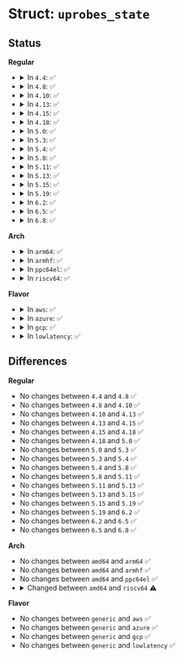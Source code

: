 # Struct: <code>uprobes_state</code>

## Status
<b>Regular</b>
<ul>
<li>
<details>
<summary>In <code>4.4</code>: ✅</summary>

```c
struct uprobes_state {
    struct xol_area *xol_area;
};
```
</details>
</li>
<li>
<details>
<summary>In <code>4.8</code>: ✅</summary>

```c
struct uprobes_state {
    struct xol_area *xol_area;
};
```
</details>
</li>
<li>
<details>
<summary>In <code>4.10</code>: ✅</summary>

```c
struct uprobes_state {
    struct xol_area *xol_area;
};
```
</details>
</li>
<li>
<details>
<summary>In <code>4.13</code>: ✅</summary>

```c
struct uprobes_state {
    struct xol_area *xol_area;
};
```
</details>
</li>
<li>
<details>
<summary>In <code>4.15</code>: ✅</summary>

```c
struct uprobes_state {
    struct xol_area *xol_area;
};
```
</details>
</li>
<li>
<details>
<summary>In <code>4.18</code>: ✅</summary>

```c
struct uprobes_state {
    struct xol_area *xol_area;
};
```
</details>
</li>
<li>
<details>
<summary>In <code>5.0</code>: ✅</summary>

```c
struct uprobes_state {
    struct xol_area *xol_area;
};
```
</details>
</li>
<li>
<details>
<summary>In <code>5.3</code>: ✅</summary>

```c
struct uprobes_state {
    struct xol_area *xol_area;
};
```
</details>
</li>
<li>
<details>
<summary>In <code>5.4</code>: ✅</summary>

```c
struct uprobes_state {
    struct xol_area *xol_area;
};
```
</details>
</li>
<li>
<details>
<summary>In <code>5.8</code>: ✅</summary>

```c
struct uprobes_state {
    struct xol_area *xol_area;
};
```
</details>
</li>
<li>
<details>
<summary>In <code>5.11</code>: ✅</summary>

```c
struct uprobes_state {
    struct xol_area *xol_area;
};
```
</details>
</li>
<li>
<details>
<summary>In <code>5.13</code>: ✅</summary>

```c
struct uprobes_state {
    struct xol_area *xol_area;
};
```
</details>
</li>
<li>
<details>
<summary>In <code>5.15</code>: ✅</summary>

```c
struct uprobes_state {
    struct xol_area *xol_area;
};
```
</details>
</li>
<li>
<details>
<summary>In <code>5.19</code>: ✅</summary>

```c
struct uprobes_state {
    struct xol_area *xol_area;
};
```
</details>
</li>
<li>
<details>
<summary>In <code>6.2</code>: ✅</summary>

```c
struct uprobes_state {
    struct xol_area *xol_area;
};
```
</details>
</li>
<li>
<details>
<summary>In <code>6.5</code>: ✅</summary>

```c
struct uprobes_state {
    struct xol_area *xol_area;
};
```
</details>
</li>
<li>
<details>
<summary>In <code>6.8</code>: ✅</summary>

```c
struct uprobes_state {
    struct xol_area *xol_area;
};
```
</details>
</li>
</ul>
<b>Arch</b>
<ul>
<li>
<details>
<summary>In <code>arm64</code>: ✅</summary>

```c
struct uprobes_state {
    struct xol_area *xol_area;
};
```
</details>
</li>
<li>
<details>
<summary>In <code>armhf</code>: ✅</summary>

```c
struct uprobes_state {
    struct xol_area *xol_area;
};
```
</details>
</li>
<li>
<details>
<summary>In <code>ppc64el</code>: ✅</summary>

```c
struct uprobes_state {
    struct xol_area *xol_area;
};
```
</details>
</li>
<li>
<details>
<summary>In <code>riscv64</code>: ✅</summary>

```c
struct uprobes_state {
};
```
</details>
</li>
</ul>
<b>Flavor</b>
<ul>
<li>
<details>
<summary>In <code>aws</code>: ✅</summary>

```c
struct uprobes_state {
    struct xol_area *xol_area;
};
```
</details>
</li>
<li>
<details>
<summary>In <code>azure</code>: ✅</summary>

```c
struct uprobes_state {
    struct xol_area *xol_area;
};
```
</details>
</li>
<li>
<details>
<summary>In <code>gcp</code>: ✅</summary>

```c
struct uprobes_state {
    struct xol_area *xol_area;
};
```
</details>
</li>
<li>
<details>
<summary>In <code>lowlatency</code>: ✅</summary>

```c
struct uprobes_state {
    struct xol_area *xol_area;
};
```
</details>
</li>
</ul>

## Differences
<b>Regular</b>
<ul>
<li>
No changes between <code>4.4</code> and <code>4.8</code> ✅
</li>
<li>
No changes between <code>4.8</code> and <code>4.10</code> ✅
</li>
<li>
No changes between <code>4.10</code> and <code>4.13</code> ✅
</li>
<li>
No changes between <code>4.13</code> and <code>4.15</code> ✅
</li>
<li>
No changes between <code>4.15</code> and <code>4.18</code> ✅
</li>
<li>
No changes between <code>4.18</code> and <code>5.0</code> ✅
</li>
<li>
No changes between <code>5.0</code> and <code>5.3</code> ✅
</li>
<li>
No changes between <code>5.3</code> and <code>5.4</code> ✅
</li>
<li>
No changes between <code>5.4</code> and <code>5.8</code> ✅
</li>
<li>
No changes between <code>5.8</code> and <code>5.11</code> ✅
</li>
<li>
No changes between <code>5.11</code> and <code>5.13</code> ✅
</li>
<li>
No changes between <code>5.13</code> and <code>5.15</code> ✅
</li>
<li>
No changes between <code>5.15</code> and <code>5.19</code> ✅
</li>
<li>
No changes between <code>5.19</code> and <code>6.2</code> ✅
</li>
<li>
No changes between <code>6.2</code> and <code>6.5</code> ✅
</li>
<li>
No changes between <code>6.5</code> and <code>6.8</code> ✅
</li>
</ul>
<b>Arch</b>
<ul>
<li>
No changes between <code>amd64</code> and <code>arm64</code> ✅
</li>
<li>
No changes between <code>amd64</code> and <code>armhf</code> ✅
</li>
<li>
No changes between <code>amd64</code> and <code>ppc64el</code> ✅
</li>
<li>
<details>
<summary>Changed between <code>amd64</code> and <code>riscv64</code> ⚠️</summary>
<ul>
<li>
<b>Field removed. </b>
<code>struct xol_area *xol_area</code>
</li>
</ul>
</details>
</li>
</ul>
<b>Flavor</b>
<ul>
<li>
No changes between <code>generic</code> and <code>aws</code> ✅
</li>
<li>
No changes between <code>generic</code> and <code>azure</code> ✅
</li>
<li>
No changes between <code>generic</code> and <code>gcp</code> ✅
</li>
<li>
No changes between <code>generic</code> and <code>lowlatency</code> ✅
</li>
</ul>
